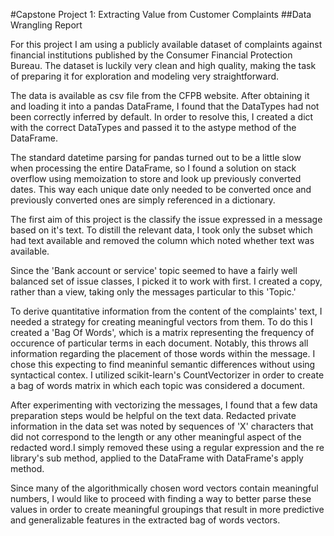 #Capstone Project 1: Extracting Value from Customer Complaints
##Data Wrangling Report

For this project I am using a publicly available dataset of complaints against financial institutions published by the Consumer Financial Protection Bureau. The dataset is luckily very clean and high quality, making the task of preparing it for exploration and modeling very straightforward.

The data is available as csv file from the CFPB website. After obtaining it and loading it into a pandas DataFrame, I found that the DataTypes had not been correctly inferred by default. In order to resolve this, I created a dict with the correct DataTypes and passed it to the astype method of the DataFrame.

The standard datetime parsing for pandas turned out to be a little slow when processing the entire DataFrame, so I found a solution on stack overflow using memoization to store and look up previously converted dates. This way each unique date only needed to be converted once and previously converted ones are simply referenced in a dictionary. 

The first aim of this project is the classify the issue expressed in a message based on it's text. To distill the relevant data, I took only the subset which had text available and removed the column which noted whether text was available.

Since the 'Bank account or service' topic seemed to have a fairly well balanced set of issue classes, I picked it to work with first. I created a copy, rather than a view, taking only the messages particular to this 'Topic.'

To derive quantitative information from the content of the complaints' text, I needed a strategy for creating meaningful vectors from them. To do this I created a 'Bag Of Words', which is a matrix representing the frequency of occurence of particular terms in each document. Notably, this throws all information regarding the placement of those words within the message. 
I chose this expecting to find meaninful semantic differences without using syntactical contex.
I utilized scikit-learn's CountVectorizer in order to create a bag of words matrix in which each topic was considered a document.

After experimenting with vectorizing the messages, I found that a few data preparation steps would be helpful on the text data. Redacted private information in the data set was noted by sequences of 'X' characters that did not correspond to the length or any other meaningful aspect of the redacted word.I simply removed these using a regular expression and the re library's sub method, applied to the DataFrame with DataFrame's apply method.

Since many of the algorithmically chosen word vectors contain meaningful numbers, I would like to proceed with finding a way to better parse these values in order to create meaningful groupings that result in more predictive and generalizable features in the extracted bag of words vectors.

